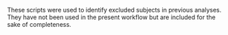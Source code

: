 These scripts were used to identify excluded subjects in previous analyses.  They have not been used in the present workflow but are included for the sake of completeness.


